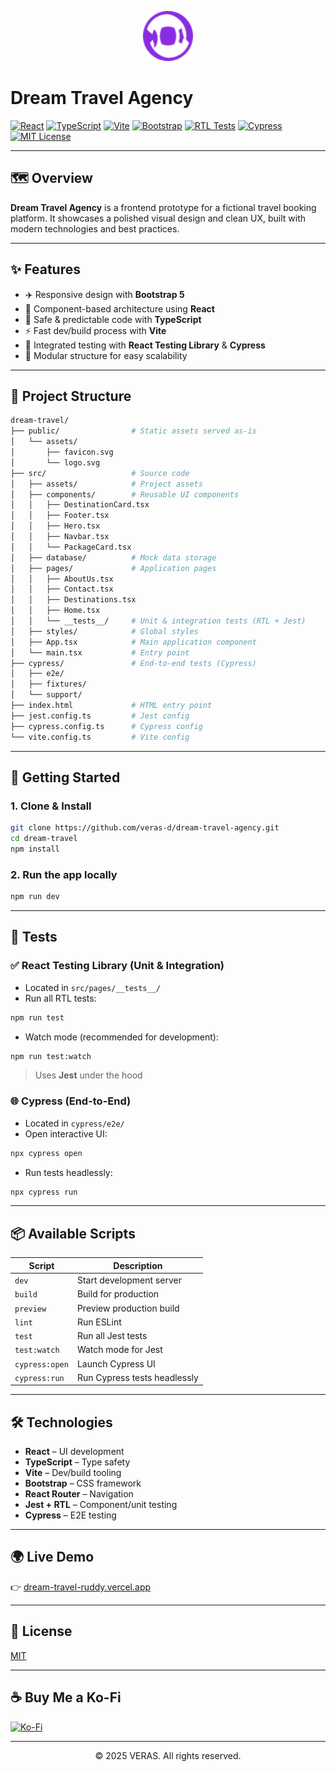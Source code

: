 <p align="center">
  <img src="src/assets/favicon.svg" alt="Dream Travel Agency Logo" width="80" height="80">
</p>

# Dream Travel Agency

[![React](https://img.shields.io/badge/React-18.2.0-61DAFB?logo=react&logoColor=white)](https://reactjs.org/)
[![TypeScript](https://img.shields.io/badge/TypeScript-5.0.2-3178C6?logo=typescript&logoColor=white)](https://www.typescriptlang.org/)
[![Vite](https://img.shields.io/badge/Vite-4.4.5-646CFF?logo=vite&logoColor=white)](https://vitejs.dev/)
[![Bootstrap](https://img.shields.io/badge/Bootstrap-5.3.0-7952B3?logo=bootstrap&logoColor=white)](https://getbootstrap.com/)
[![RTL Tests](https://img.shields.io/badge/RTL%20Tests-Passing-brightgreen?logo=jest)](#tests)
[![Cypress](https://img.shields.io/badge/Cypress-Ready-17202C?logo=cypress&logoColor=white)](https://www.cypress.io/)
[![MIT License](https://img.shields.io/badge/License-MIT-yellow.svg)](LICENSE)

---

## 🗺️ Overview

**Dream Travel Agency** is a frontend prototype for a fictional travel booking platform. It showcases a polished visual design and clean UX, built with modern technologies and best practices.

---

## ✨ Features

- ✈️ Responsive design with **Bootstrap 5**
- 🧩 Component-based architecture using **React**
- 🔐 Safe & predictable code with **TypeScript**
- ⚡ Fast dev/build process with **Vite**
- 🧪 Integrated testing with **React Testing Library** & **Cypress**
- 🧱 Modular structure for easy scalability

---

## 🧠 Project Structure

```bash
dream-travel/
├── public/                # Static assets served as-is
│   └── assets/
│       ├── favicon.svg
│       └── logo.svg
├── src/                   # Source code
│   ├── assets/            # Project assets
│   ├── components/        # Reusable UI components
│   │   ├── DestinationCard.tsx
│   │   ├── Footer.tsx
│   │   ├── Hero.tsx
│   │   ├── Navbar.tsx
│   │   └── PackageCard.tsx
│   ├── database/          # Mock data storage
│   ├── pages/             # Application pages
│   │   ├── AboutUs.tsx
│   │   ├── Contact.tsx
│   │   ├── Destinations.tsx
│   │   ├── Home.tsx
│   │   └── __tests__/     # Unit & integration tests (RTL + Jest)
│   ├── styles/            # Global styles
│   ├── App.tsx            # Main application component
│   └── main.tsx           # Entry point
├── cypress/               # End-to-end tests (Cypress)
│   ├── e2e/
│   ├── fixtures/
│   └── support/
├── index.html             # HTML entry point
├── jest.config.ts         # Jest config
├── cypress.config.ts      # Cypress config
└── vite.config.ts         # Vite config
````

---

## 🚀 Getting Started

### 1. Clone & Install

```bash
git clone https://github.com/veras-d/dream-travel-agency.git
cd dream-travel
npm install
```

### 2. Run the app locally

```bash
npm run dev
```

---

## 🧪 Tests

### ✅ React Testing Library (Unit & Integration)

* Located in `src/pages/__tests__/`
* Run all RTL tests:

```bash
npm run test
```

* Watch mode (recommended for development):

```bash
npm run test:watch
```

> Uses **Jest** under the hood

### 🌐 Cypress (End-to-End)

* Located in `cypress/e2e/`
* Open interactive UI:

```bash
npx cypress open
```

* Run tests headlessly:

```bash
npx cypress run
```

---

## 📦 Available Scripts

| Script         | Description                  |
| -------------- | ---------------------------- |
| `dev`          | Start development server     |
| `build`        | Build for production         |
| `preview`      | Preview production build     |
| `lint`         | Run ESLint                   |
| `test`         | Run all Jest tests           |
| `test:watch`   | Watch mode for Jest          |
| `cypress:open` | Launch Cypress UI            |
| `cypress:run`  | Run Cypress tests headlessly |

---

## 🛠️ Technologies

* **React** – UI development
* **TypeScript** – Type safety
* **Vite** – Dev/build tooling
* **Bootstrap** – CSS framework
* **React Router** – Navigation
* **Jest + RTL** – Component/unit testing
* **Cypress** – E2E testing

---

## 🌍 Live Demo

👉 [dream-travel-ruddy.vercel.app](https://dream-travel-ruddy.vercel.app)

---

## 📄 License

[MIT](LICENSE)

---

## ☕ Buy Me a Ko-Fi

[![Ko-Fi](https://img.shields.io/badge/Ko--fi-F16061?style=for-the-badge\&logo=ko-fi\&logoColor=white)](https://ko-fi.com/verivi)

---

<div align="center">
  <p>© 2025 VERAS. All rights reserved.</p>
</div>
